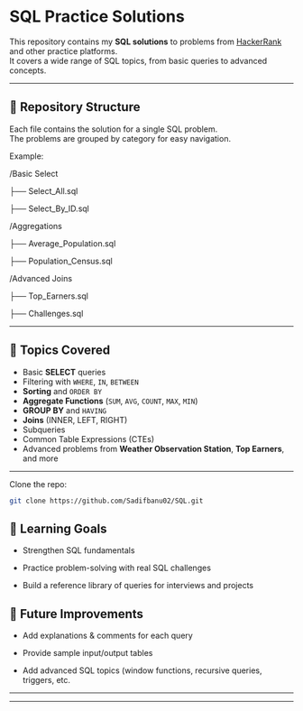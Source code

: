# SQL Practice Solutions

This repository contains my **SQL solutions** to problems from [HackerRank](https://www.hackerrank.com/profile/21nn1a05i0_sadaf) and other practice platforms.  
It covers a wide range of SQL topics, from basic queries to advanced concepts.

---

## 📂 Repository Structure

Each file contains the solution for a single SQL problem.  
The problems are grouped by category for easy navigation.

Example:

/Basic Select

├── Select_All.sql

├── Select_By_ID.sql

/Aggregations

├── Average_Population.sql

├── Population_Census.sql

/Advanced Joins

├── Top_Earners.sql

├── Challenges.sql


---

## 📝 Topics Covered

- Basic **SELECT** queries  
- Filtering with `WHERE`, `IN`, `BETWEEN`  
- **Sorting** and `ORDER BY`  
- **Aggregate Functions** (`SUM`, `AVG`, `COUNT`, `MAX`, `MIN`)  
- **GROUP BY** and `HAVING`  
- **Joins** (INNER, LEFT, RIGHT)  
- Subqueries  
- Common Table Expressions (CTEs)  
- Advanced problems from **Weather Observation Station**, **Top Earners**, and more  

---

Clone the repo:
   ```bash
   git clone https://github.com/Sadifbanu02/SQL.git
```
## 📘 Learning Goals

- Strengthen SQL fundamentals

- Practice problem-solving with real SQL challenges

- Build a reference library of queries for interviews and projects

## 📌 Future Improvements

- Add explanations & comments for each query

- Provide sample input/output tables

- Add advanced SQL topics (window functions, recursive queries, triggers, etc.
---

---
